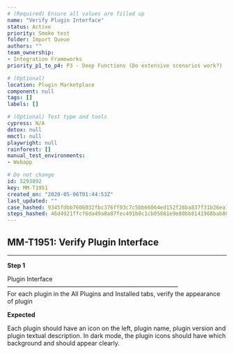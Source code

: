 ```yaml
---
# (Required) Ensure all values are filled up
name: "Verify Plugin Interface"
status: Active
priority: Smoke test
folder: Import Queue
authors: ""
team_ownership:
- Integration Frameworks
priority_p1_to_p4: P3 - Deep Functions (Do extensive scenarios work?)

# (Optional)
location: Plugin Marketplace
component: null
tags: []
labels: []

# (Optional) Test type and tools
cypress: N/A
detox: null
mmctl: null
playwright: null
rainforest: []
manual_test_environments:
- Webapp

# Do not change
id: 5293892
key: MM-T1951
created_on: "2020-05-06T01:44:53Z"
last_updated: ""
case_hashed: 9345fdbb7606032fbc376ff03c7c5bb66064ed152f26ba837f31b26ea1399ad17eb6b2d856e398971093998c3abe1c00
steps_hashed: 46d4921ffcf6da49a8a07fec491b0c1cb05861e9e80bb8141968bab8896e53f62977eb86a413f21180f8227b73ad2f49
---
```


<!-- (Auto-generated) Based on frontmatter's "key" and "name" -->

## MM-T1951: Verify Plugin Interface

---

**Step 1**

Plugin Interface\
————————————————————————————\
For each plugin in the All Plugins and Installed tabs, verify the appearance of plugin

**Expected**

Each plugin should have an icon on the left, plugin name, plugin version and plugin textual description. In dark mode, the plugin icons should have which background and should appear clearly.
